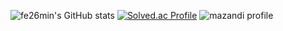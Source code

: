 ![fe26min's GitHub stats](https://github-readme-stats.vercel.app/api?username=fe26min&show_icons=true&theme=dark)
[![Solved.ac Profile](http://mazassumnida.wtf/api/generate_badge?boj=fe26min)](https://solved.ac/fe26min)
![mazandi profile](http://mazandi.herokuapp.com/api?handle=fe26min&theme=warm)
